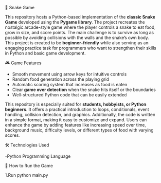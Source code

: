 🐍 Snake Game

This repository hosts a Python-based implementation of the **classic Snake Game** developed using the **Pygame library**. The project recreates the nostalgic arcade-style game where the player controls a snake to eat food, grow in size, and score points. The main challenge is to survive as long as possible by avoiding collisions with the walls and the snake’s own body. This project is created to be **beginner-friendly** while also serving as an engaging practice task for programmers who want to strengthen their skills in Python and basic game development.  

🎮 Game Features

- Smooth movement using arrow keys for intuitive controls  
- Random food generation across the playing grid  
- Automatic scoring system that increases as food is eaten  
- Clear **game over detection** when the snake hits itself or the boundaries  
- Well-structured Python code that can be easily extended  

This repository is especially suited for **students, hobbyists, or Python beginners**. It offers a practical introduction to loops, conditionals, event handling, collision detection, and graphics. Additionally, the code is written in a simple format, making it easy to customize and expand. Users can enhance the game by adding features like increasing speed over time, background music, difficulty levels, or different types of food with varying scores.  

🛠️ Technologies Used

-Python Programming Language


🚀 How to Run the Game

1.Run python main.py
